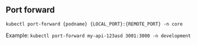 
## Port forward

`kubectl port-forward {podname} {LOCAL_PORT}:{REMOTE_PORT} -n core`

Example: `kubectl port-forward my-api-123asd 3001:3000 -n development`
